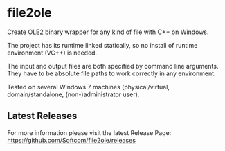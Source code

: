 # file2ole

Create OLE2 binary wrapper for any kind of file with C++ on Windows.

The project has its runtime linked statically, so no install of runtime environment (VC++) is needed.

The input and output files are both specified by command line arguments. They have to be absolute file paths to work correctly in any environment.

Tested on several Windows 7 machines (physical/virtual, domain/standalone, (non-)administrator user).


## Latest Releases
For more information please visit the latest Release Page: https://github.com/Softcom/file2ole/releases
